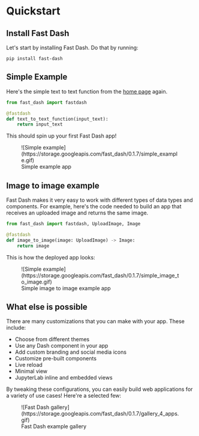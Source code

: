 # Quickstart

## Install Fast Dash

Let's start by installing Fast Dash. Do that by running:
```
pip install fast-dash
```

## Simple Example

Here's the simple text to text function from the [home page](../index.md) again.

```py linenums="1"
from fast_dash import fastdash

@fastdash
def text_to_text_function(input_text):
    return input_text
```

This should spin up your first Fast Dash app!

<figure markdown>
  ![Simple example](https://storage.googleapis.com/fast_dash/0.1.7/simple_example.gif)
  <figcaption>Simple example app</figcaption>
</figure>


## Image to image example

Fast Dash makes it very easy to work with different types of data types and components. 
For example, here's the code needed to build an app that receives an uploaded image and returns the same image.

```py linenums="1"
from fast_dash import fastdash, UploadImage, Image

@fastdash
def image_to_image(image: UploadImage) -> Image:
    return image
```

This is how the deployed app looks:

<figure markdown>
  ![Simple example](https://storage.googleapis.com/fast_dash/0.1.7/simple_image_to_image.gif)
  <figcaption>Simple image to image example app</figcaption>
</figure>

## What else is possible

There are many customizations that you can make with your app. These include:

* Choose from different themes
* Use any Dash component in your app
* Add custom branding and social media icons
* Customize pre-built components
* Live reload
* Minimal view
* JupyterLab inline and embedded views

By tweaking these configurations, you can easily build web applications for a variety of use cases! Here're a selected few:

<figure markdown>
  ![Fast Dash gallery](https://storage.googleapis.com/fast_dash/0.1.7/gallery_4_apps.gif)
  <figcaption>Fast Dash example gallery</figcaption>
</figure>

